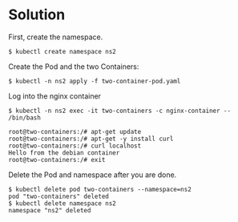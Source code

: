 # Solution

First, create the namespace.

```shell
$ kubectl create namespace ns2
```

Create the Pod and the two Containers:

```shell
$ kubectl -n ns2 apply -f two-container-pod.yaml
```

Log into the nginx container

```shell
$ kubectl -n ns2 exec -it two-containers -c nginx-container -- /bin/bash

root@two-containers:/# apt-get update
root@two-containers:/# apt-get -y install curl
root@two-containers:/# curl localhost
Hello from the debian container
root@two-containers:/# exit
```

Delete the Pod and namespace after you are done.

```shell
$ kubectl delete pod two-containers --namespace=ns2
pod "two-containers" deleted
$ kubectl delete namespace ns2
namespace "ns2" deleted
```